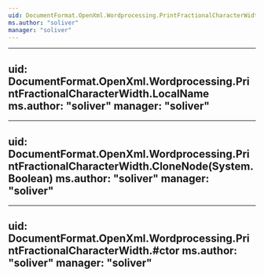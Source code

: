 ```yaml
---
uid: DocumentFormat.OpenXml.Wordprocessing.PrintFractionalCharacterWidth
ms.author: "soliver"
manager: "soliver"
---
```


---
uid: DocumentFormat.OpenXml.Wordprocessing.PrintFractionalCharacterWidth.LocalName
ms.author: "soliver"
manager: "soliver"
---

---
uid: DocumentFormat.OpenXml.Wordprocessing.PrintFractionalCharacterWidth.CloneNode(System.Boolean)
ms.author: "soliver"
manager: "soliver"
---

---
uid: DocumentFormat.OpenXml.Wordprocessing.PrintFractionalCharacterWidth.#ctor
ms.author: "soliver"
manager: "soliver"
---
